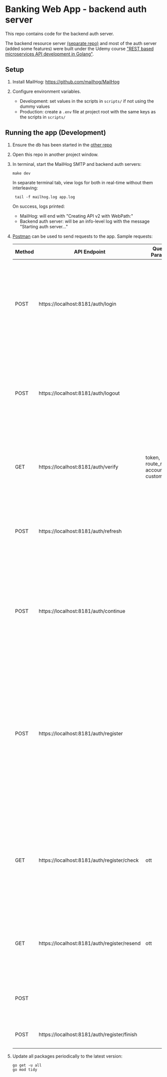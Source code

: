 # Banking Web App - backend auth server
This repo contains code for the backend auth server.

The backend resource server [(separate repo)](https://github.com/aliciatay-zls/banking) and most of the auth server (added some features) were
built under the Udemy course ["REST based microservices API development in Golang"](https://www.udemy.com/course/rest-based-microservices-api-development-in-go-lang/).

## Setup
1. Install MailHog: https://github.com/mailhog/MailHog

2. Configure environment variables.
   * Development: set values in the scripts in `scripts/` if not using the dummy values
   * Production: create a `.env` file at project root with the same keys as the scripts in `scripts/`

## Running the app (Development)
1. Ensure the db has been started in the [other repo](https://github.com/aliciatay-zls/banking)

2. Open this repo in another project window.

3. In terminal, start the MailHog SMTP and backend auth servers:
   ```
   make dev
   ```
   In separate terminal tab, view logs for both in real-time without them interleaving:
   ```
    tail -f mailhog.log app.log
   ```
   On success, logs printed:
   * MailHog: will end with "Creating API v2 with WebPath:"
   * Backend auth server: will be an info-level log with the message "Starting auth server..."

4. [Postman](https://www.postman.com/) can be used to send requests to the app. Sample requests:

   | Method | API Endpoint                                | Query Params                               | Body                                                                                                                                                                                                                       | Result                                                                                                                                                                                                                                         |
   |--------|---------------------------------------------|--------------------------------------------|----------------------------------------------------------------------------------------------------------------------------------------------------------------------------------------------------------------------------|------------------------------------------------------------------------------------------------------------------------------------------------------------------------------------------------------------------------------------------------|
   | POST   | https://localhost:8181/auth/login           |                                            | {"username": "2001", <br/>"password": "abc123"}                                                                                                                                                                            | Will successfully login as the user with username 2001, then display/return access token valid for 1 hour and refresh token valid for 1 month from current time                                                                                |
   | POST   | https://localhost:8181/auth/logout          |                                            | {"refresh_token": ...}                                                                                                                                                                                                     | Will check the refresh token's validity and end the session for the user, then return 200 to indicate successful logout or another status code otherwise                                                                                       |
   | GET    | https://localhost:8181/auth/verify          | token, route_name, account_id, customer_id |                                                                                                                                                                                                                            | Will verify the client's request based on the token, then display/return authorization success or failure                                                                                                                                      |
   | POST   | https://localhost:8181/auth/refresh         |                                            | {"access_token": ..., <br/>"refresh_token": ...}                                                                                                                                                                           | Will check the tokens' validity and ability to refresh, then display/return a new access token valid for 1 hour from current time                                                                                                              |
   | POST   | https://localhost:8181/auth/continue        |                                            | {"access_token": ..., <br/>"refresh_token": ...}                                                                                                                                                                           | Will check the tokens' validity and existence in the store, then return 200 to indicate the user already logged in previously or another status code otherwise                                                                                 |
   |        |                                             |                                            |                                                                                                                                                                                                                            |                                                                                                                                                                                                                                                |
   | POST   | https://localhost:8181/auth/register        |                                            | {"full_name": "testing", <br/>"country": "testCountry", <br/>"zipcode": "123456", <br/>"date_of_birth": "2000-11-11", <br/>"email": "test@testmail.com", <br/>"username": "testUsername", <br/>"password": "Test1234567!"} | Will sign up as a customer who has 2 accounts opened for them automatically (a saving account of $30,0000 and a checking account of $6,000), then display/return the email address used during sign-up and the date this sign-up was processed |
   | GET    | https://localhost:8181/auth/register/check  | ott                                        |                                                                                                                                                                                                                            | Will check the one-time token's validity and the registration, then return 200 to indicate that both are fine and the registration can go on to be confirmed if not already done                                                               |
   | GET    | https://localhost:8181/auth/register/resend | ott                                        |                                                                                                                                                                                                                            | Will send a new confirmation link to the same email used in the registration (retrieved from the token)                                                                                                                                        |
   | POST   |                                             |                                            | {"email": "test@testmail.com"}                                                                                                                                                                                             | Will send a new confirmation link to the same email used in the registration                                                                                                                                                                   |
   | POST   | https://localhost:8181/auth/register/finish |                                            | {"one_time_token": ...}                                                                                                                                                                                                    | Will complete the registration process                                                                                                                                                                                                         |

5. Update all packages periodically to the latest version:
   ```
   go get -u all
   go mod tidy
   ```
